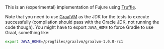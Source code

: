 This is an (experimental) implementation of Fujure using [Truffle]().

Note that you need to use [GraalVM]() as the JDK for the tests to execute successfully
(compilation should pass with the Oracle JDK, not running the code though).
You might have to export `JAVA_HOME` to force Gradle to use Graal, something like:

```bash
export JAVA_HOME=/progfiles/graalvm/graalvm-1.0.0-rc1
``` 
